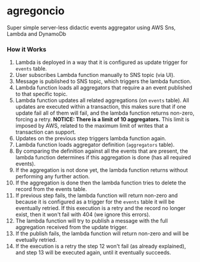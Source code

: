 # agregoncio
Super simple server-less didactic events aggregator using AWS Sns, Lambda and DynamoDb

### How it Works
1. Lambda is deployed in a way that it is configured as update trigger for `events` table.
2. User subscribes Lambda function manually to SNS topic (via UI).
3. Message is published to SNS topic, which triggers the lambda function.
4. Lambda function loads all aggregators that require a an event published to that specific topic.
5. Lambda function updates all related aggregations (on `events` table). All updates are executed within a transaction, this makes sure that if one update fail all of them will fail, and the lambda function returns non-zero, forcing a retry. **NOTICE: There is a limit of 10 aggregators.** This limit is imposed by AWS, related to the maximum limit of writes that a transaction can support.
6. Updates on the previous step triggers lambda function again.
7. Lambda function loads aggregator definition (`aggregators` table).
8. By comparing the definition against all the events that are present, the lambda function determines if this aggregation is done (has all required events).
9. If the aggregation is not done yet, the lambda function returns without performing any further action.
10. If the aggregation is done then the lambda function tries to delete the record from the events table.
12. If previous step fails, the lambda function will return non-zero and because it is configured as a trigger for the `events` table it will be eventually retried. If this execution is a retry and the record no longer exist, then it won't fail with 404 (we ignore this errors).
13. The lambda function will try to publish a message with the full aggregation received from the update trigger.
14. If the publish fails, the lambda function will return non-zero and will be evetually retried.
15. If the execution is a retry the step 12 won't fail (as already explained), and step 13 will be executed again, until it eventually succeeds.